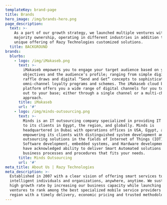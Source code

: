 ```yaml
---
templateKey: brand-page
title: Brands
hero_image: /img/brands-hero.png
page_description:
  text: >-
    As a part of our growth strategy, we launched multiple ventures with a
    majority ownership, operating in different industries in addition to the
    unique offering of Razy Technologies customized solutions.
  title: BACKGROUND
brands:
  blurbs:
    - logo: /img/iMakaseb.png
      text: >-
        iMakaseb empowers you to engage your target audience based on your
        objectives and the audience’s profile; ranging from simple digital
        raffle draws and digital “Send and Get” concepts to sophisticated
        omni-channel loyalty programs and schemes. The iMakaseb cloud based
        platform offers you a wide range of digital channels for you to reach
        out to your base; either through a single channel or a multi-channel
        approach.
      title: iMakaseb
      url: '#'
    - logo: /img/minds-outsourcing.png
      text: >-
        Minds is an IT outsourcing company specialized in providing IT solutions
        to its clients in Egypt, the region, and globally. Minds is
        headquartered in Dubai with operations offices in USA, Egypt, and KSA,
        empowering its clients with distinguished system development and
        outsourcing solutions in the fields of Internet of Things (IOT),
        Software development, embedded systems, and Hardware development. We
        have acknowledged ability to deliver Smart Automated solutions for your
        business processes and procedures that fits your needs.
      title: Minds Outsourcing
      url: '#'
meta_title: About Us | Razy Technologies
meta_description: >-
  Established in 2007 with a clear vision of offering smart services to serve
  intelligent individuals and organizations, anywhere, anytime. We sustained a
  high growth rate by increasing our business capacity while launching new
  ventures to rank among the best specialized mobile service providers in the
  region with a timely delivery, economic pricing and trusted methodologies.
---
```


